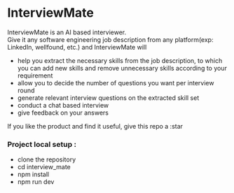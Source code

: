 # InterviewMate

InterviewMate is an AI based interviewer.<br>
Give it any software engineering job description from any platform(exp: LinkedIn, wellfound, etc.) and InterviewMate will 
- help you extract the necessary skills from the job description, to which you can add new skills and remove unnecessary skills according to your requirement
- allow you to decide the number of questions you want per interview round
- generate relevant interview questions on the extracted skill set
- conduct a chat based interview
- give feedback on your answers

If you like the product and find it useful, give this repo a :star<br>

### Project local setup : 
- clone the repository
- cd interview_mate
- npm install
- npm run dev
